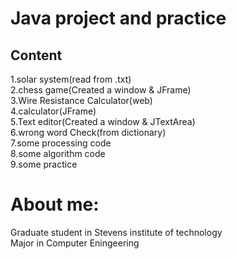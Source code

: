 # Java project and practice

## Content
1.solar system(read from .txt)</br>
2.chess game(Created a window & JFrame)</br>
3.Wire Resistance Calculator(web)</br>
4.calculator(JFrame)</br>
5.Text editor(Created a window & JTextArea)</br>
6.wrong word Check(from dictionary)</br>
7.some processing code</br>
8.some algorithm code</br>
9.some practice</br>

# About me:
Graduate student in Stevens institute of technology</br>
Major in Computer Eningeering</br>
